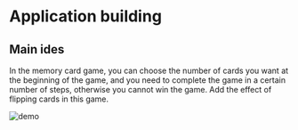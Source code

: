 # Application building

## Main ides

In the memory card game, you can choose the number of cards you want at the beginning of the game, and you need to complete the game in a certain number of steps, otherwise you cannot win the game.
Add the effect of flipping cards in this game.

![demo](https://user-images.githubusercontent.com/100119316/230270170-5b88de8f-12e5-49ef-91b4-755fe588f0fb.gif)
